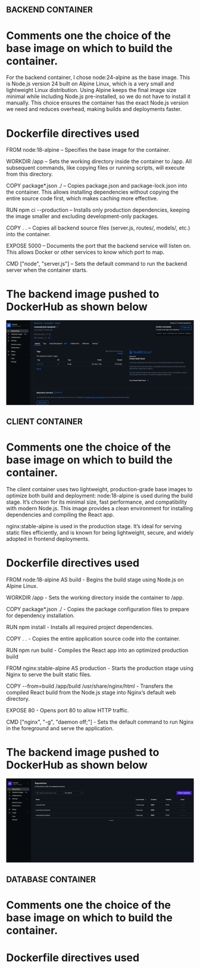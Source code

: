 
##  BACKEND CONTAINER
#  Comments one the choice of the base image on which to build the container.
For the backend container, I chose node:24-alpine as the base image. This is Node.js version 24 built on Alpine Linux, which is a very small and lightweight Linux distribution. Using Alpine keeps the final image size minimal while including Node.js pre-installed, so we do not have to install it manually. This choice ensures the container has the exact Node.js version we need and reduces overhead, making builds and deployments faster.

 # Dockerfile directives used

FROM node:18-alpine – Specifies the base image for the container.

WORKDIR /app – Sets the working directory inside the container to /app. All subsequent commands, like copying files or running scripts, will execute from this directory.

COPY package*.json ./ – Copies package.json and package-lock.json into the container. This allows installing dependencies without copying the entire source code first, which makes caching more effective.

RUN npm ci --production – Installs only production dependencies, keeping the image smaller and excluding development-only packages.

COPY . . – Copies all backend source files (server.js, routes/, models/, etc.) into the container.

EXPOSE 5000 – Documents the port that the backend service will listen on. This allows Docker or other services to know which port to map.

CMD ["node", "server.js"] – Sets the default command to run the backend server when the container starts.

# The backend image pushed to DockerHub as shown below
![backendyolo image](client/public/yolobackend-mage.png)


## CLIENT CONTAINER
#  Comments one the choice of the base image on which to build the container.
The client container uses two lightweight, production-grade base images to optimize both build and deployment:
node:18-alpine is used during the build stage. It’s chosen for its minimal size, fast performance, and compatibility with modern Node.js. This image provides a clean environment for installing dependencies and compiling the React app.

nginx:stable-alpine is used in the production stage. It’s ideal for serving static files efficiently, and is known for being lightweight, secure, and widely adopted in frontend deployments.

 # Dockerfile directives used
FROM node:18-alpine AS build - Begins the build stage using Node.js on Alpine Linux.

WORKDIR /app - Sets the working directory inside the container to /app.

COPY package*.json ./ - Copies the package configuration files to prepare for dependency installation.

RUN npm install - Installs all required project dependencies.

COPY . . - Copies the entire application source code into the container.

RUN npm run build - Compiles the React app into an optimized production build

FROM nginx:stable-alpine AS production - Starts the production stage using Nginx to serve the built static files.

COPY --from=build /app/build /usr/share/nginx/html - Transfers the compiled React build from the Node.js stage into Nginx’s default web directory.

EXPOSE 80 - Opens port 80 to allow HTTP traffic.

CMD ["nginx", "-g", "daemon off;"] - Sets the default command to run Nginx in the foreground and serve the application.

 # The backend image pushed to DockerHub as shown below
![clientyolo image](client/public/yoloclient-image.png)

## DATABASE CONTAINER
#  Comments one the choice of the base image on which to build the container.

 # Dockerfile directives used


